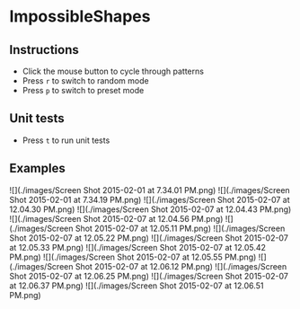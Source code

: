 ImpossibleShapes
================

Instructions
------------
- Click the mouse button to cycle through patterns
- Press `r` to switch to random mode
- Press `p` to switch to preset mode

Unit tests
----------
- Press `t` to run unit tests

Examples
--------
![](./images/Screen Shot 2015-02-01 at 7.34.01 PM.png)
![](./images/Screen Shot 2015-02-01 at 7.34.19 PM.png)
![](./images/Screen Shot 2015-02-07 at 12.04.30 PM.png)
![](./images/Screen Shot 2015-02-07 at 12.04.43 PM.png)
![](./images/Screen Shot 2015-02-07 at 12.04.56 PM.png)
![](./images/Screen Shot 2015-02-07 at 12.05.11 PM.png)
![](./images/Screen Shot 2015-02-07 at 12.05.22 PM.png)
![](./images/Screen Shot 2015-02-07 at 12.05.33 PM.png)
![](./images/Screen Shot 2015-02-07 at 12.05.42 PM.png)
![](./images/Screen Shot 2015-02-07 at 12.05.55 PM.png)
![](./images/Screen Shot 2015-02-07 at 12.06.12 PM.png)
![](./images/Screen Shot 2015-02-07 at 12.06.25 PM.png)
![](./images/Screen Shot 2015-02-07 at 12.06.37 PM.png)
![](./images/Screen Shot 2015-02-07 at 12.06.51 PM.png)
